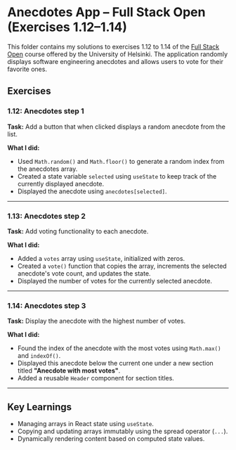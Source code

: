 # Anecdotes App – Full Stack Open (Exercises 1.12–1.14)

This folder contains my solutions to exercises 1.12 to 1.14 of the [Full Stack Open](https://fullstackopen.com/en/part1) course offered by the University of Helsinki. The application randomly displays software engineering anecdotes and allows users to vote for their favorite ones.

## Exercises

### 1.12: Anecdotes step 1

**Task:** Add a button that when clicked displays a random anecdote from the list.

**What I did:**
- Used `Math.random()` and `Math.floor()` to generate a random index from the anecdotes array.
- Created a state variable `selected` using `useState` to keep track of the currently displayed anecdote.
- Displayed the anecdote using `anecdotes[selected]`.

---

### 1.13: Anecdotes step 2

**Task:** Add voting functionality to each anecdote.

**What I did:**
- Added a `votes` array using `useState`, initialized with zeros.
- Created a `vote()` function that copies the array, increments the selected anecdote's vote count, and updates the state.
- Displayed the number of votes for the currently selected anecdote.

---

### 1.14: Anecdotes step 3

**Task:** Display the anecdote with the highest number of votes.

**What I did:**
- Found the index of the anecdote with the most votes using `Math.max()` and `indexOf()`.
- Displayed this anecdote below the current one under a new section titled **"Anecdote with most votes"**.
- Added a reusable `Header` component for section titles.

---

## Key Learnings

- Managing arrays in React state using `useState`.
- Copying and updating arrays immutably using the spread operator (`...`).
- Dynamically rendering content based on computed state values.
